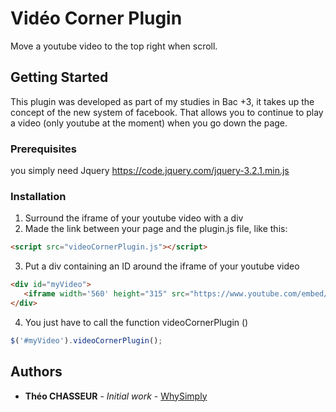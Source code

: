 # Vidéo Corner Plugin

Move a youtube video to the top right when scroll.

## Getting Started

This plugin was developed as part of my studies in Bac +3, it takes up the concept of the new system of facebook. That allows you to continue to play a video (only youtube at the moment) when you go down the page.

### Prerequisites

you simply need Jquery
https://code.jquery.com/jquery-3.2.1.min.js

### Installation

1. Surround the iframe of your youtube video with a div
2. Made the link between your page and the plugin.js file, like this: 
 ```html
 <script src="videoCornerPlugin.js"></script>
 ```
 3. Put a div containing an ID around the iframe of your youtube video
 ```html
<div id="myVideo">
    <iframe width='560' height="315" src="https://www.youtube.com/embed/P747cFg9y6Q" frameborder="0" allowfullscreen></iframe>
</div>
 ```
 4. You just have to call the function videoCornerPlugin ()
  ```javascript
  $('#myVideo').videoCornerPlugin();
 ```
## Authors

* **Théo CHASSEUR** - *Initial work* - [WhySimply](https://github.com/WhySimply)
